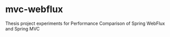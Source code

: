 # mvc-webflux
Thesis project experiments for Performance Comparison of Spring WebFlux and Spring MVC 
